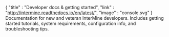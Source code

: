 {
  "title" : "Developer docs & getting started",
  "link" :  "http://intermine.readthedocs.io/en/latest/",
  "image" : "console.svg"
}
Documentation for new and veteran InterMine developers. Includes getting started tutorials, system requirements, configuration info, and troubleshooting tips.
